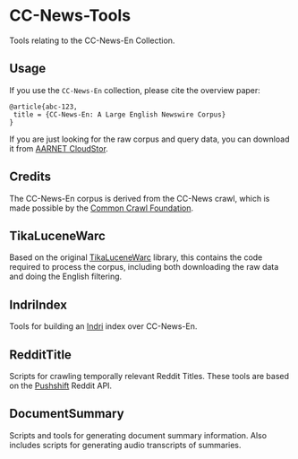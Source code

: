 # CC-News-Tools
Tools relating to the CC-News-En Collection.


## Usage
If you use the `CC-News-En` collection, please cite the overview paper:
```
@article{abc-123,
 title = {CC-News-En: A Large English Newswire Corpus}
}
```

If you are just looking for the raw corpus and query data, you can download it 
from [AARNET CloudStor](https://cloudstor.aarnet.edu.au/plus/s/M8BvXxe6faLZ4uE).

## Credits
The CC-News-En corpus is derived from the CC-News crawl, which is made
possible by the [Common Crawl Foundation](https://commoncrawl.org/).

## TikaLuceneWarc
Based on the original [TikaLuceneWarc](https://github.com/mpetri/TikaLuceneWarc)
library, this contains the code required to process the corpus, including
both downloading the raw data and doing the English filtering.

## IndriIndex
Tools for building an [Indri](http://www.lemurproject.org/indri/) index over 
CC-News-En. 

## RedditTitle
Scripts for crawling temporally relevant Reddit Titles. These tools are based
on the [Pushshift](https://github.com/pushshift/api) Reddit API.

## DocumentSummary
Scripts and tools for generating document summary information. Also includes
scripts for generating audio transcripts of summaries.

